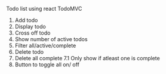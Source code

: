Todo list using react
TodoMVC
1. Add todo
2. Display todo
3. Cross off todo
4. Show number of active todos
5. Filter all/active/complete
6. Delete todo
7. Delete all complete
  7.1 Only show if atleast one is complete
  8. Button to toggle all on/ off

